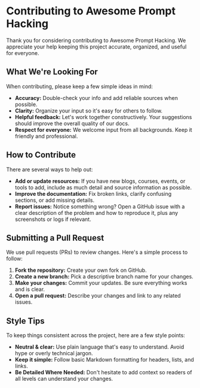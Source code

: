 # Contributing to Awesome Prompt Hacking

Thank you for considering contributing to Awesome Prompt Hacking. We appreciate your help keeping this project accurate, organized, and useful for everyone.

## What We're Looking For

When contributing, please keep a few simple ideas in mind:

- **Accuracy:** Double-check your info and add reliable sources when possible.
- **Clarity:** Organize your input so it's easy for others to follow.
- **Helpful feedback:** Let's work together constructively. Your suggestions should improve the overall quality of our docs.
- **Respect for everyone:** We welcome input from all backgrounds. Keep it friendly and professional.

## How to Contribute

There are several ways to help out:

- **Add or update resources:** If you have new blogs, courses, events, or tools to add, include as much detail and source information as possible.
- **Improve the documentation:** Fix broken links, clarify confusing sections, or add missing details.
- **Report issues:** Notice something wrong? Open a GitHub issue with a clear description of the problem and how to reproduce it, plus any screenshots or logs if relevant.

## Submitting a Pull Request

We use pull requests (PRs) to review changes. Here's a simple process to follow:

1. **Fork the repository:** Create your own fork on GitHub.
2. **Create a new branch:** Pick a descriptive branch name for your changes.
3. **Make your changes:** Commit your updates. Be sure everything works and is clear.
4. **Open a pull request:** Describe your changes and link to any related issues.

## Style Tips

To keep things consistent across the project, here are a few style points:

- **Neutral & clear:** Use plain language that's easy to understand. Avoid hype or overly technical jargon.
- **Keep it simple:** Follow basic Markdown formatting for headers, lists, and links.
- **Be Detailed Where Needed:** Don't hesitate to add context so readers of all levels can understand your changes.
